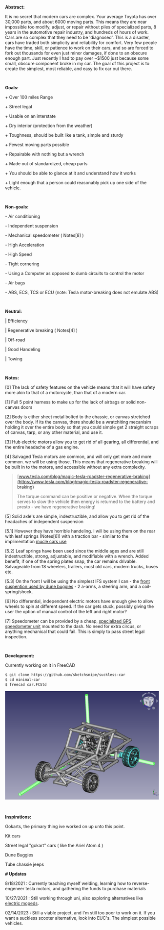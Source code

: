 **Abstract:**

It is no secret that modern cars are complex. Your average Toyota has over 30,000 parts, and about 6000 moving parts. This means they are near impossible too modify, adjust, or repair without piles of specialized parts, 8 years in the automotive repair industry, and hundreds of hours of work. Cars are so complex that they need to be 'diagnosed'. This is a disaster, cars have traded both simplicity and reliability for comfort. Very few people have the time, skill, or patience to work on their cars, and so are forced to fork out thousands for even just minor damages, if done to an obscure enough part. Just recently I had to pay over \~$1500 just because some small, obscure component broke in my car. The goal of this project is to create the simplest, most reliable, and easy to fix car out there.

&#x200B;


**Goals:**

\+ Over 100 miles Range

\+ Street legal

\+ Usable on an interstate

\+ Dry interior (protection from the weather)

\+ Toughness, should be built like a tank, simple and sturdy

\+ Fewest moving parts possible

\+ Repairable with nothing but a wrench

\+ Made out of standardized, cheap parts

\+ You should be able to glance at it and understand how it works

\+ Light enough that a person could reasonably pick up one side of the vehicle.

&#x200B;


**Non-goals:**

\- Air conditioning

\- Independent suspension

\- Mechanical speedometer ( Notes\[8\] )

\- High Acceleration

\- High Speed

\- Tight cornering

\- Using a Computer as opposed to dumb circuits to control the motor

\- Air bags

\- ABS, ECS, TCS or ECU (note: Tesla motor-breaking does not emulate ABS)

&#x200B;


**Neutral:**

\| Efficiency

\| Regenerative breaking ( Notes\[4\] )

\| Off-road

\| Good Handeling

\| Towing

&#x200B;


**Notes:**

\[0\] The lack of safety features on the vehicle means that it will have safety more akin to that of a motorcycle, than that of a modern car.

\[1\] Full 5 point harness to make up for the lack of airbags or solid non-canvas doors

\[2\] Body is either sheet metal bolted to the chassie, or canvas stretched over the body. If its the canvas, there should be a wratchiting mecanisim holding it over the entire body so that you could simple get 2 straight scraps of canvas, tarp, or any other material, and use it.

\[3\] Hub electric motors allow you to get rid of all gearing, all differential, and the entire headache of a gas engine.

\[4\] Salvaged Tesla motors are common, and will only get more and more common. we will be using those. This means that regenerative breaking will be built in to the motors, and accessible without any extra complexity.

> [www.tesla.com/blog/magic-tesla-roadster-regenerative-braking](https://www.tesla.com/blog/magic-tesla-roadster-regenerative-braking)  
>  
>The torque command can be positive or negative. When the torque serves to slow the vehicle then energy is returned to the battery and presto - we have regenerative braking!

\[5\] Solid axle's are simple, indestructible, and allow you to get rid of the headaches of independent suspension

\[5.1\] However they have horrible handeling. I will be using them on the rear with leaf springs (Notes[6]) with a traction bar - similar to the implimentation [mucle cars use](https://www.dragzine.com/tech-stories/chassis-safety/how-to-going-fast-with-leaf-spring-suspensions/)

\[5.2\] Leaf springs have been used since the middle ages and are still indestructible, strong, adjustable, and modifiable with a wrench. Added benefit, if one of the spring plates snap, the car remains drivable. Salvageable from 18 wheelers, trailers, most old cars, modern trucks, buses etc.

\[5.3\] On the front I will be using the simplest IFS system I can - the [front suspention used by dune buggies](https://www.texasdesertracing.com/wp-content/uploads/2014/02/Class-10.jpg) - 2 a-arms, a steering arm, and a coil-spring/shock.

\[6\] No differential, independent electric motors have enough give to allow wheels to spin at different speed. If the car gets stuck, possibly giving the user the option of manual control of the left and right motor?

\[7\] Speedometer can be provided by a cheap, [specialized GPS speedometer unit](https://www.amazon.com/TIMPROVE-Universal-Speedometer-Windshield-Motorcycle/dp/B07KZ2HT4S/ref=sr_1_3?crid=2E5EMV9BP1R8P&dchild=1&keywords=gps+speedometer&qid=1619624700&sprefix=gps+spe%2Cgarden%2C175&sr=8-3) mounted to the dash. No need for extra circus, or anything mechanical that could fail. This is simply to pass street legal inspection.

&#x200B;


**Development:**

Currently working on it in FreeCAD

```
$ git clone https://github.com/sketchsnipe/suckless-car
$ cd minimal-car
$ freecad car.FCStd
```

![street-rail](./car.png)

&#x200B;


**Inspirations:**

Gokarts, the primary thing ive worked on up unto this point.

Kit cars

Street legal "gokart" cars ( like the Ariel Atom 4 )

Dune Buggies

Tube chassie jeeps

**\# Updates**
  
  8/18/2021 : Currently teaching myself welding, learning how to reverse-engeneer tesla motors, and gathering the funds to purchase materials

  10/27/2021 : Still working through uni, also exploring alternatives like [electric mopeds](https://github.com/173duprot/minimal-car/issues/1#issuecomment-974984979).
  
  02/14/2023 : Still a viable project, and I'm still too poor to work on it. If you want a suckless scooter alternative, look into EUC's. The simplest possible vehicles.
